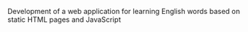 Development of a web application for learning English words based on static HTML pages and JavaScript
